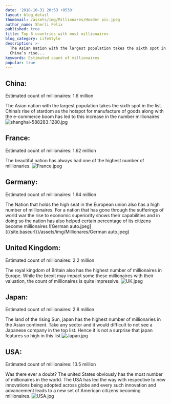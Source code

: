 ```yaml
---
date: '2018-10-31 20:53 +0530'
layout: blog_detail
thumbnail: /assets/img/Millionares/Header pic.jpeg
author_name: Sherli Felix
published: true
title: Top 6 countries with most millionaires
blog_category: LifeStyle
description: >-
  The Asian nation with the largest population takes the sixth spot in the list.
  China’s rise...
keywords: Estimated count of millionaires
popular: true
---
```


## China:

Estimated count of millionaires: 1.6 million

The Asian nation with the largest population takes the sixth spot in the list. China’s rise of stardom as the hotspot for manufacture of goods along with the e-commerce boom has led to this increase in the number millionaires
![shanghai-588283_1280.jpg]({{site.baseurl}}/assets/img/Countries/shanghai-588283_1280.jpg)

## France:

Estimated count of millionaires: 1.62 million

The beautiful nation has always had one of the highest number of millionaries.
![France.jpeg]({{site.baseurl}}/assets/img/Millionares/France.jpeg)

## Germany:

Estimated count of millionaires: 1.64 million

The Nation that holds the high seat in the European union also has a high number of millionaires. For a nation that has gone through the sufferings of world war the rise to economic superiority shows their capabilities and in doing so the nation has also helped certain percentage of its citizens become millionaires
![German auto.jpeg]({{site.baseurl}}/assets/img/Millionares/German auto.jpeg)

## United Kingdom:

Estimated count of millionaires: 2.2 million

The royal kingdom of Britain also has the highest number of millionaires in Europe. While the brexit may impact some these millionaires with their valuation, the count of millionaires is quite impressive.
![UK.jpeg]({{site.baseurl}}/assets/img/Millionares/UK.jpeg)

## Japan:

Estimated count of millionaires: 2.8 million

The land of the rising Sun, japan has the highest number of millionaries in the Asian continent. Take any sector and it would difficult to not see a Japanese company in the top list. Hence it is not a surprise that japan features so high in this list
![Japan.jpg]({{site.baseurl}}/assets/img/Millionares/Japan.jpg)

## USA:

Estimated count of millionaires: 13.5 million

Was there ever a doubt? The united States obviously has the most number of millionaires in the world. The USA has led the way with respective to new innovations being adopted across globe and every such innovation and advancement leads to a new set of American citizens becoming millionaires.
![USA.jpg]({{site.baseurl}}/assets/img/Millionares/USA.jpg)
